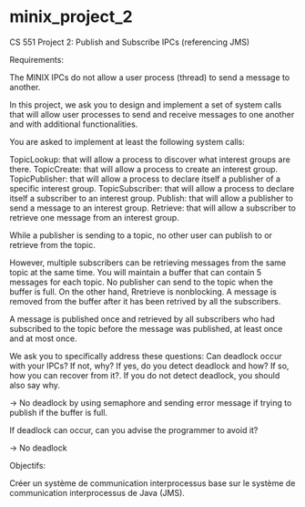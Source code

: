 # minix_project_2

CS 551 Project 2: Publish and Subscribe IPCs (referencing JMS)

Requirements:

The MINIX IPCs do not allow a user process (thread) to send a message to another. 

In this project, we ask you to design and implement a set of system calls 
that will allow user processes to send and receive messages to one another and with additional functionalities.

You are asked to implement at least the following system calls:

TopicLookup: that will allow a process to discover what interest groups are there.
TopicCreate: that will allow a process to create an interest group.
TopicPublisher: that will allow a process to declare itself a publisher of a specific interest group.
TopicSubscriber: that will allow a process to declare itself a subscriber to an interest group.
Publish: that will allow a publisher to send a message to an interest group.
Retrieve: that will allow a subscriber to retrieve one message from an interest group.

While a publisher is sending to a topic, no other user can publish to or retrieve from the topic. 

However, multiple subscribers can be retrieving messages from the same topic at the same time.
You will maintain a buffer that can contain 5 messages for each topic. 
No publisher can send to the topic when the buffer is full. 
On the other hand, Rretrieve is nonblocking. 
A message is removed from the buffer after it has been retrived by all the subscribers. 

A message is published once and retrieved by all subscribers who had subscribed to the topic 
before the message was published, at least once and at most once.

We ask you to specifically address these questions: 
Can deadlock occur with your IPCs? If not, why? If yes, do you detect deadlock and how? If so, how you can recover from it?. If you do not detect deadlock, you should also say why.  

-> No deadlock by using semaphore and sending error message if trying to publish if the buffer is full.

If deadlock can occur, can you advise the programmer to avoid it?

-> No deadlock

Objectifs:

Créer un système de communication interprocessus base sur le système de communication interprocessus de Java (JMS).
